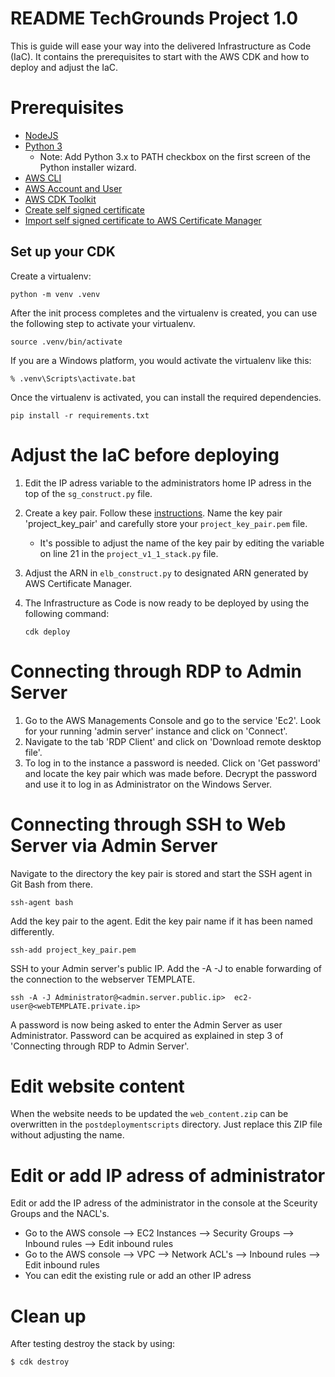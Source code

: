 
# README TechGrounds Project 1.0

This is guide will ease your way into the delivered Infrastructure as Code (IaC). It contains the prerequisites to start with the AWS CDK and how to deploy and adjust the IaC.

# Prerequisites

- [NodeJS](https://cdkworkshop.com/15-prerequisites/300-nodejs.html)
- [Python 3](https://www.python.org/)
  - Note: Add Python 3.x to PATH checkbox on the first screen of the Python installer wizard.
- [AWS CLI](https://docs.aws.amazon.com/cli/latest/userguide/cli-chap-getting-started.html)
- [AWS Account and User](https://docs.aws.amazon.com/cli/latest/userguide/cli-configure-quickstart.html)
- [AWS CDK Toolkit](https://cdkworkshop.com/15-prerequisites/500-toolkit.html)
- [Create self signed certificate](https://linuxize.com/post/creating-a-self-signed-ssl-certificate/)
- [Import self signed certificate to AWS Certificate Manager](https://docs.aws.amazon.com/acm/latest/userguide/import-certificate-api-cli.html)

## Set up your CDK

Create a virtualenv:

```
python -m venv .venv
```

After the init process completes and the virtualenv is created, you can use the following
step to activate your virtualenv.

```
source .venv/bin/activate
```

If you are a Windows platform, you would activate the virtualenv like this:

```
% .venv\Scripts\activate.bat
```

Once the virtualenv is activated, you can install the required dependencies.

```
pip install -r requirements.txt
```

# Adjust the IaC before deploying

1. Edit the IP adress variable to the administrators home IP adress in the top of the `sg_construct.py` file.
2. Create a key pair. Follow these [instructions](https://docs.aws.amazon.com/AWSEC2/latest/UserGuide/create-key-pairs.html). Name the key pair 'project_key_pair' and carefully store your `project_key_pair.pem` file.
   - It's possible to adjust the name of the key pair by editing the variable on line 21 in the `project_v1_1_stack.py` file.
3. Adjust the ARN  in `elb_construct.py` to designated ARN generated by AWS Certificate Manager.
4. The Infrastructure as Code is now ready to be deployed by using the following command:

    ```
    cdk deploy
    ```

# Connecting through RDP to Admin Server

1. Go to the AWS Managements Console and go to the service 'Ec2'. Look for your running 'admin server' instance and click on 'Connect'.
2. Navigate to the tab 'RDP Client' and click on 'Download remote desktop file'.
3. To log in to the instance a password is needed. Click on 'Get password' and locate the key pair which was made before. Decrypt the password and use it to log in as Administrator on the Windows Server.

# Connecting through SSH to Web Server via Admin Server

Navigate to the directory the key pair is stored and start the SSH agent in Git Bash from there.

```
ssh-agent bash
```

Add the key pair to the agent. Edit the key pair name if it has been named differently.

```
ssh-add project_key_pair.pem
```

SSH to your Admin server's public IP. Add the -A -J to enable forwarding of the connection to the webserver TEMPLATE.

```
ssh -A -J Administrator@<admin.server.public.ip>  ec2-user@<webTEMPLATE.private.ip>
```

A password is now being asked to enter the Admin Server as user Administrator. Password can be acquired as explained in step 3 of 'Connecting through RDP to Admin Server'.


# Edit website content

When the website needs to be updated the `web_content.zip` can be overwritten in the `postdeploymentscripts` directory. Just replace this ZIP file without adjusting the name.

# Edit or add IP adress of administrator

Edit or add the IP adress of the administrator in the console at the Sceurity Groups and the NACL's.
- Go to the AWS console --> EC2 Instances --> Security Groups --> Inbound rules --> Edit inbound rules 
- Go to the AWS console --> VPC --> Network ACL's --> Inbound rules --> Edit inbound rules
- You can edit the existing rule or add an other IP adress

# Clean up
After testing destroy the stack by using:
``` 
$ cdk destroy
```
